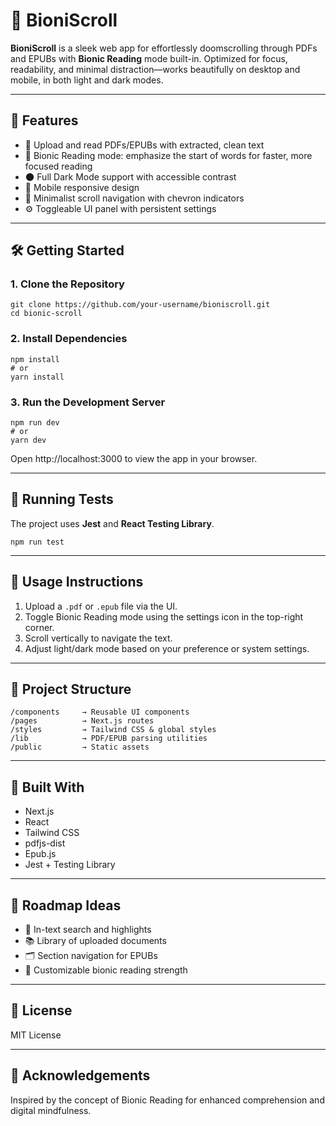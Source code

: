 # 🧠 BioniScroll

**BioniScroll** is a sleek web app for effortlessly doomscrolling through PDFs and EPUBs with **Bionic Reading** mode built-in. Optimized for focus, readability, and minimal distraction—works beautifully on desktop and mobile, in both light and dark modes.

---

## 🚀 Features

- 📄 Upload and read PDFs/EPUBs with extracted, clean text
- 🧠 Bionic Reading mode: emphasize the start of words for faster, more focused reading
- 🌑 Full Dark Mode support with accessible contrast
- 📱 Mobile responsive design
- 🧭 Minimalist scroll navigation with chevron indicators
- ⚙️ Toggleable UI panel with persistent settings

---

## 🛠️ Getting Started

### 1. Clone the Repository

```
git clone https://github.com/your-username/bioniscroll.git
cd bionic-scroll
```

### 2. Install Dependencies

```
npm install
# or
yarn install
```

### 3. Run the Development Server

```
npm run dev
# or
yarn dev
```

Open http://localhost:3000 to view the app in your browser.

---

## 🧪 Running Tests

The project uses **Jest** and **React Testing Library**.

```
npm run test
```

---

## 🧾 Usage Instructions

1. Upload a `.pdf` or `.epub` file via the UI.
2. Toggle Bionic Reading mode using the settings icon in the top-right corner.
3. Scroll vertically to navigate the text.
4. Adjust light/dark mode based on your preference or system settings.

---

## 📁 Project Structure

```
/components     → Reusable UI components
/pages          → Next.js routes
/styles         → Tailwind CSS & global styles
/lib            → PDF/EPUB parsing utilities
/public         → Static assets
```

---

## 🧱 Built With

- Next.js
- React
- Tailwind CSS
- pdfjs-dist
- Epub.js
- Jest + Testing Library

---

## 🧩 Roadmap Ideas

- 🔎 In-text search and highlights
- 📚 Library of uploaded documents
- 🗂 Section navigation for EPUBs
- 🎯 Customizable bionic reading strength

---

## 📜 License

MIT License

---

## 🙌 Acknowledgements

Inspired by the concept of Bionic Reading for enhanced comprehension and digital mindfulness.
